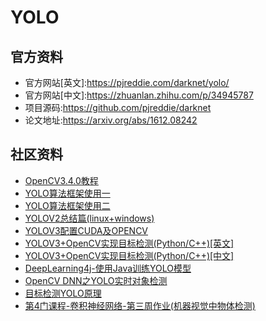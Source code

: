 
# YOLO

## 官方资料

- 官方网站[英文]:https://pjreddie.com/darknet/yolo/
- 官方网站[中文]:https://zhuanlan.zhihu.com/p/34945787
- 项目源码:https://github.com/pjreddie/darknet
- 论文地址:https://arxiv.org/abs/1612.08242

## 社区资料

- [OpenCV3.4.0教程](https://docs.opencv.org/3.4.0/da/d9d/tutorial_dnn_yolo.html)
- [YOLO算法框架使用一](http://www.cnblogs.com/minsons/p/7905473.html)
- [YOLO算法框架使用二](https://www.cnblogs.com/minsons/p/7905488.html)
- [YOLOV2总结篇(linux+windows)](https://blog.csdn.net/qq_14845119/article/details/53589282)
- [YOLOV3配置CUDA及OPENCV](https://blog.csdn.net/viptung/article/details/80551009)
- [YOLOV3+OpenCV实现目标检测(Python/C++)[英文]](https://hk.saowen.com/a/8c0f58aa3914c3bef46fb29eb40c77522b25fd7c0672fc9eadb2b3fdc2a8fbfb)
- [YOLOV3+OpenCV实现目标检测(Python/C++)[中文]](https://blog.csdn.net/haoqimao_hard/article/details/82081285)
- [DeepLearning4j-使用Java训练YOLO模型](https://blog.csdn.net/u011669700/article/details/79886619)
- [OpenCV DNN之YOLO实时对象检测](http://blog.51cto.com/gloomyfish/2095418)
- [目标检测YOLO原理](https://www.cnblogs.com/fariver/p/7446921.html)
- [第4门课程-卷积神经网络-第三周作业(机器视觉中物体检测)](https://blog.csdn.net/ljp1919/article/details/79058189)

